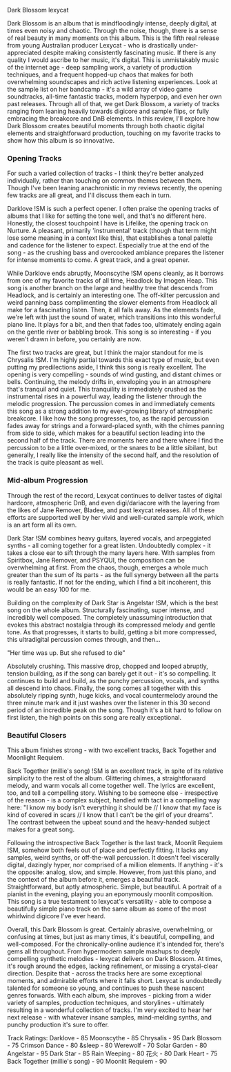 Dark Blossom
lexycat

Dark Blossom is an album that is mindfloodingly intense, deeply digital, at times even noisy and chaotic. Through the noise, though, there is a sense of real beauty in many moments on this album. This is the fifth real release from young Australian producer Lexycat - who is drastically under-appreciated despite making consistently fascinating music. If there is any quality I would ascribe to her music, it's digital. This is unmistakably music of the internet age - deep sampling work, a variety of production techniques, and a frequent hopped-up chaos that makes for both overwhelming soundscapes and rich active listening experiences. Look at the sample list on her bandcamp - it's a wild array of video game soundtracks, all-time fantastic tracks, modern hyperpop, and even her own past releases. Through all of that, we get Dark Blossom, a variety of tracks ranging from leaning heavily towards digicore and sample flips, or fully embracing the breakcore and DnB elements. In this review, I'll explore how Dark Blossom creates beautiful moments through both chaotic digital elements and straightforward production, touching on my favorite tracks to show how this album is so innovative.
### Opening Tracks
For such a varied collection of tracks - I think they're better analyzed individually, rather than touching on common themes between them. Though I've been leaning anachronistic in my reviews recently, the opening few tracks are all great, and I'll discuss them each in turn.

Darklove !SM is such a perfect opener. I often praise the opening tracks of albums that I like for setting the tone well, and that's no different here. Honestly, the closest touchpoint I have is Lifelike, the opening track on Nurture. A pleasant, primarily 'instrumental' track (though that term might lose some meaning in a context like this), that establishes a tonal palette and cadence for the listener to expect. Especially true at the end of the song - as the crushing bass and overcooked ambiance prepares the listener for intense moments to come. A great track, and a great opener. 

While Darklove ends abruptly, Moonscythe !SM opens cleanly, as it borrows from one of my favorite tracks of all time, Headlock by Imogen Heap. This song is another branch on the large and healthy tree that descends from Headlock, and is certainly an interesting one. The off-kilter percussion and weird panning bass complimenting the slower elements from Headlock all make for a fascinating listen. Then, it all falls away. As the elements fade, we're left with just the sound of water, which transitions into this wonderful piano line. It plays for a bit, and then that fades too, ultimately ending again on the gentle river or babbling brook. This song is so interesting - if you weren't drawn in before, you certainly are now.

The first two tracks are great, but I think the major standout for me is Chrysalis !SM. I'm highly partial towards this exact type of music, but even putting my predilections aside, I think this song is really excellent. The opening is very compelling - sounds of wind gusting, and distant chimes or bells. Continuing, the melody drifts in, enveloping you in an atmosphere that's tranquil and quiet. This tranquility is immediately crushed as the instrumental rises in a powerful way, leading the listener through the melodic progression. The percussion comes in and immediately cements this song as a strong addition to my ever-growing library of atmospheric breakcore. I like how the song progresses, too, as the rapid percussion fades away for strings and a forward-placed synth, with the chimes panning from side to side, which makes for a beautiful section leading into the second half of the track. There are moments here and there where I find the percussion to be a little over-mixed, or the snares to be a little sibilant, but generally, I really like the intensity of the second half, and the resolution of the track is quite pleasant as well.
### Mid-album Progression
Through the rest of the record, Lexycat continues to deliver tastes of digital hardcore, atmospheric DnB, and even digi/dariacore with the layering from the likes of Jane Remover, Bladee, and past lexycat releases. All of these efforts are supported well by her vivid and well-curated sample work, which is an art form all its own.

Dark Star !SM combines heavy guitars, layered vocals, and arpeggiated synths - all coming together for a great listen. Undoubtedly complex - it takes a close ear to sift through the many layers here. With samples from Spiritbox, Jane Remover, and PSYQUI, the composition can be overwhelming at first. From the chaos, though, emerges a whole much greater than the sum of its parts - as the full synergy between all the parts is really fantastic. If not for the ending, which I find a bit incoherent, this would be an easy 100 for me.

Building on the complexity of Dark Star is Angelstar !SM, which is the best song on the whole album. Structurally fascinating, super intense, and incredibly well composed. The completely unassuming introduction that evokes this abstract nostalgia through its compressed melody and gentle tone. As that progresses, it starts to build, getting a bit more compressed, this ultradigital percussion comes through, and then...

"Her time was up. But she refused to die"

Absolutely crushing. This massive drop, chopped and looped abruptly, tension building, as if the song can barely get it out - it's so compelling. It continues to build and build, as the punchy percussion, vocals, and synths all descend into chaos. Finally, the song comes all together with this absolutely ripping synth, huge kicks, and vocal countermelody around the three minute mark and it just washes over the listener in this 30 second period of an incredible peak on the song. Though it's a bit hard to follow on first listen, the high points on this song are really exceptional. 

### Beautiful Closers

This album finishes strong - with two excellent tracks, Back Together and Moonlight Requiem.

Back Together (millie's song) !SM is an excellent track, in spite of its relative simplicity to the rest of the album. Glittering chimes, a straightforward melody, and warm vocals all come together well. The lyrics are excellent, too, and tell a compelling story. Wishing to be someone else - irrespective of the reason - is a complex subject, handled with tact in a compelling way here: "I know my body isn't everything it should be // I know that my face is kind of covered in scars // I know that I can't be the girl of your dreams". The contrast between the upbeat sound and the heavy-handed subject makes for a great song. 

Following the introspective Back Together is the last track, Moonlit Requiem !SM, somehow both feels out of place and perfectly fitting. It lacks any samples, weird synths, or off-the-wall percussion. It doesn't feel viscerally digital, dazingly hyper, nor comprised of a million elements. If anything - it's the opposite: analog, slow, and simple. However, from just this piano, and the context of the album before it, emerges a beautiful track. Straightforward, but aptly atmospheric. Simple, but beautiful. A portrait of a pianist in the evening, playing you an eponymously moonlit composition. This song is a true testament to lexycat's versatility - able to compose a beautifully simple piano track on the same album as some of the most whirlwind digicore I've ever heard. 

Overall, this Dark Blossom is great. Certainly abrasive, overwhelming, or confusing at times, but just as many times, it's beautiful, compelling, and well-composed. For the chronically-online audience it's intended for, there's gems all throughout. From hypermodern sample mashups to deeply compelling synthetic melodies - lexycat delivers on Dark Blossom. At times, it's rough around the edges, lacking refinement, or missing a crystal-clear direction. Despite that - across the tracks here are some exceptional moments, and admirable efforts where it falls short. Lexycat is undoubtedly talented for someone so young, and continues to push these nascent genres forwards. With each album, she improves - picking from a wider variety of samples, production techniques, and storylines - ultimately resulting in a wonderful collection of tracks. I'm very excited to hear her next release - with whatever insane samples, mind-melding synths, and punchy production it's sure to offer.

Track Ratings:
Darklove - 85
Moonscythe - 85
Chrysalis - 95
Dark Blossom - 75
Crimson Dance - 80
&sleep - 80
Werewolf - 70
Solar Garden - 80
Angelstar - 95
Dark Star - 85
Rain Weeping - 80
花火 - 80
Dark Heart - 75
Back Together (millie's song) - 90
Moonlit Requiem - 90
